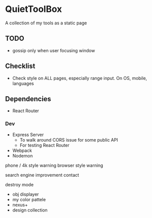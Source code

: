 # QuietToolBox
A collection of my tools as a static page

## TODO
- gossip only when user focusing window

## Checklist
- Check style on ALL pages, especially range input. On OS, mobile, languages

## Dependencies
- React Router
### Dev
- Express Server
  - To walk around CORS issue for some public API
  - For testing React Router
- Webpack
- Nodemon



phone / 4k style warning
browser style warning

search engine improvement
contact

destroy mode
- obj displayer
- my color pattele
- nexus+
- design collection